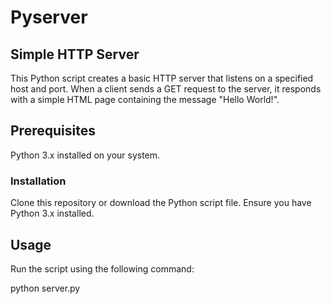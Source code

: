 # Pyserver
## Simple HTTP Server
This Python script creates a basic HTTP server that listens on a specified host and port. When a client sends a GET request to the server, it responds with a simple HTML page containing the message "Hello World!".

## Prerequisites
Python 3.x installed on your system.
### Installation
Clone this repository or download the Python script file.
Ensure you have Python 3.x installed.
## Usage
Run the script using the following command:

python server.py

